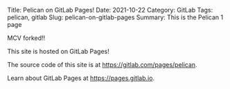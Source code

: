 Title: Pelican on GitLab Pages!
Date: 2021-10-22
Category: GitLab
Tags: pelican, gitlab
Slug: pelican-on-gitlab-pages
Summary: This is the Pelican 1 page

MCV forked!!

This site is hosted on GitLab Pages!

The source code of this site is at <https://gitlab.com/pages/pelican>.

Learn about GitLab Pages at <https://pages.gitlab.io>.

